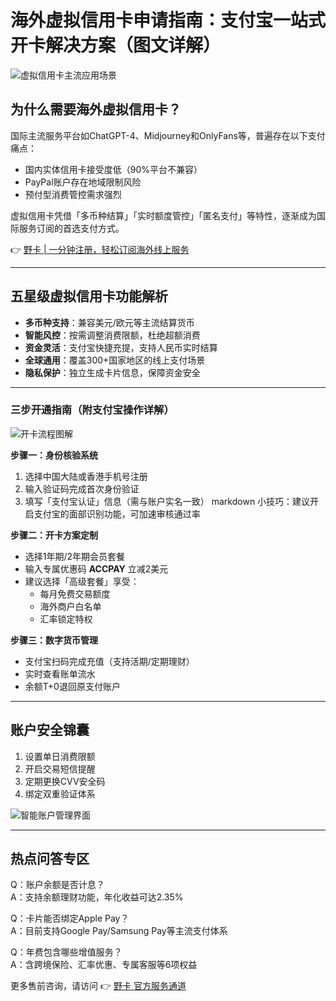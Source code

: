# 海外虚拟信用卡申请指南：支付宝一站式开卡解决方案（图文详解）

![虚拟信用卡主流应用场景](https://bbtdd.com/wp-content/uploads/img/9450050207990781.webp)

## 为什么需要海外虚拟信用卡？
国际主流服务平台如ChatGPT-4、Midjourney和OnlyFans等，普遍存在以下支付痛点：
- 国内实体信用卡接受度低（90%平台不兼容）
- PayPal账户存在地域限制风险
- 预付型消费管控需求强烈

虚拟信用卡凭借「多币种结算」「实时额度管控」「匿名支付」等特性，逐渐成为国际服务订阅的首选支付方式。

👉 [野卡 | 一分钟注册，轻松订阅海外线上服务](https://bbtdd.com/yeka)

---

## 五星级虚拟信用卡功能解析
- **多币种支持**：兼容美元/欧元等主流结算货币
- **智能风控**：按需调整消费限额，杜绝超额消费
- **资金灵活**：支付宝快捷充提，支持人民币实时结算
- **全球通用**：覆盖300+国家地区的线上支付场景
- **隐私保护**：独立生成卡片信息，保障资金安全

---

### 三步开通指南（附支付宝操作详解）

![开卡流程图解](https://bbtdd.com/wp-content/uploads/img/474617208309919.webp)

**步骤一：身份核验系统**
1. 选择中国大陆或香港手机号注册
2. 输入验证码完成首次身份验证
3. 填写「支付宝认证」信息（需与账户实名一致）
   markdown
   小技巧：建议开启支付宝的面部识别功能，可加速审核通过率
   

**步骤二：开卡方案定制**
- 选择1年期/2年期会员套餐
- 输入专属优惠码 **ACCPAY** 立减2美元
- 建议选择「高级套餐」享受：
  - 每月免费交易额度
  - 海外商户白名单
  - 汇率锁定特权

**步骤三：数字货币管理**
- 支付宝扫码完成充值（支持活期/定期理财）
- 实时查看账单流水
- 余额T+0退回原支付账户

---

## 账户安全锦囊
1. 设置单日消费限额
2. 开启交易短信提醒
3. 定期更换CVV安全码
4. 绑定双重验证体系

![智能账户管理界面](https://bbtdd.com/wp-content/uploads/img/401179824707851.webp)

---

## 热点问答专区
Q：账户余额是否计息？  
A：支持余额理财功能，年化收益可达2.35%

Q：卡片能否绑定Apple Pay？  
A：目前支持Google Pay/Samsung Pay等主流支付体系

Q：年费包含哪些增值服务？  
A：含跨境保险、汇率优惠、专属客服等6项权益

更多售前咨询，请访问 👉 [野卡 官方服务通道](https://bbtdd.com/yeka)